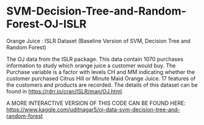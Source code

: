 # SVM-Decision-Tree-and-Random-Forest-OJ-ISLR
Orange Juice : ISLR Dataset (Baseline Version of SVM, Decision Tree and Random Forest)


The OJ data from the ISLR package. This data contain 1070 purchases information to study which orange juice a customer would buy. The Purchase variable is a factor with levels CH and MM indicating whether the customer purchased Citrus Hill or Minute Maid Orange Juice. 17 features of the customers and products are recorded. The details of this dataset can be found in https://rdrr.io/cran/ISLR/man/OJ.html.


A MORE INTERACTIVE VERSION OF THIS CODE CAN BE FOUND HERE: https://www.kaggle.com/uditnagar5/oj-data-svm-decision-tree-and-random-forest
